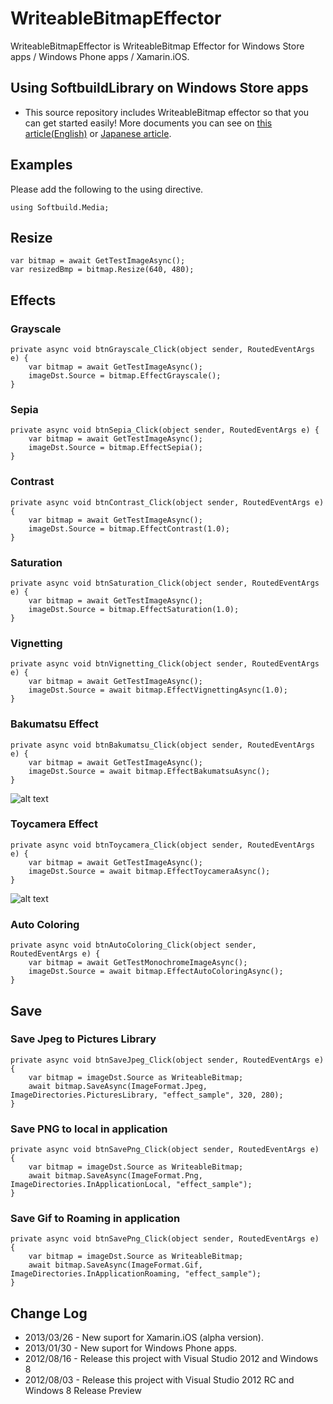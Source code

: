 WriteableBitmapEffector
=======================

WriteableBitmapEffector is WriteableBitmap Effector for Windows Store apps / Windows Phone apps / Xamarin.iOS.

Using SoftbuildLibrary on Windows Store apps
----------------------------------------

 *  This source repository includes WriteableBitmap effector so that you can get started easily! More documents you can see on [this article(English)](http://d.hatena.ne.jp/ch3cooh393/20120810/1344588939) or [Japanese article](http://d.hatena.ne.jp/ch3cooh393/20120810/1344587748).

Examples
----------------------------------------

Please add the following to the using directive.

    using Softbuild.Media;

## Resize

    var bitmap = await GetTestImageAsync();
    var resizedBmp = bitmap.Resize(640, 480);

## Effects

### Grayscale

    private async void btnGrayscale_Click(object sender, RoutedEventArgs e) {
        var bitmap = await GetTestImageAsync();
        imageDst.Source = bitmap.EffectGrayscale();
    }

### Sepia

    private async void btnSepia_Click(object sender, RoutedEventArgs e) {
        var bitmap = await GetTestImageAsync();
        imageDst.Source = bitmap.EffectSepia();
    }

### Contrast

    private async void btnContrast_Click(object sender, RoutedEventArgs e) {
        var bitmap = await GetTestImageAsync();
        imageDst.Source = bitmap.EffectContrast(1.0);
    }

### Saturation

    private async void btnSaturation_Click(object sender, RoutedEventArgs e) {
        var bitmap = await GetTestImageAsync();
        imageDst.Source = bitmap.EffectSaturation(1.0);
    }

### Vignetting

    private async void btnVignetting_Click(object sender, RoutedEventArgs e) {
        var bitmap = await GetTestImageAsync();
        imageDst.Source = await bitmap.EffectVignettingAsync(1.0);
    }

### Bakumatsu Effect

    private async void btnBakumatsu_Click(object sender, RoutedEventArgs e) {
        var bitmap = await GetTestImageAsync();
        imageDst.Source = await bitmap.EffectBakumatsuAsync();
    }

![alt text](http://cdn-ak.f.st-hatena.com/images/fotolife/c/ch3cooh393/20120810/20120810172415.png)

### Toycamera Effect

    private async void btnToycamera_Click(object sender, RoutedEventArgs e) {
        var bitmap = await GetTestImageAsync();
        imageDst.Source = await bitmap.EffectToycameraAsync();
    }

![alt text](http://cdn-ak.f.st-hatena.com/images/fotolife/c/ch3cooh393/20120810/20120810172410.png)

### Auto Coloring

    private async void btnAutoColoring_Click(object sender, RoutedEventArgs e) {
        var bitmap = await GetTestMonochromeImageAsync();
        imageDst.Source = await bitmap.EffectAutoColoringAsync();
    }

## Save

### Save Jpeg to Pictures Library

    private async void btnSaveJpeg_Click(object sender, RoutedEventArgs e) {
        var bitmap = imageDst.Source as WriteableBitmap;
        await bitmap.SaveAsync(ImageFormat.Jpeg, ImageDirectories.PicturesLibrary, "effect_sample", 320, 280);
    }

### Save PNG to local in application

    private async void btnSavePng_Click(object sender, RoutedEventArgs e) {
        var bitmap = imageDst.Source as WriteableBitmap;
        await bitmap.SaveAsync(ImageFormat.Png, ImageDirectories.InApplicationLocal, "effect_sample");
    }

### Save Gif to Roaming in application

    private async void btnSavePng_Click(object sender, RoutedEventArgs e) {
        var bitmap = imageDst.Source as WriteableBitmap;
        await bitmap.SaveAsync(ImageFormat.Gif, ImageDirectories.InApplicationRoaming, "effect_sample");
    }

Change Log
----------------------------------------

 *  2013/03/26 - New suport for Xamarin.iOS (alpha version).
 *  2013/01/30 - New suport for Windows Phone apps.
 *  2012/08/16 - Release this project with Visual Studio 2012 and Windows 8
 *  2012/08/03 - Release this project with Visual Studio 2012 RC and Windows 8 Release Preview

